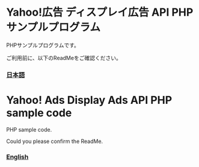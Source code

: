 # Yahoo!広告 ディスプレイ広告 API PHPサンプルプログラム

PHPサンプルプログラムです。

ご利用前に、以下のReadMeをご確認ください。

### [日本語](./README_JA.md)

# Yahoo! Ads Display Ads API PHP sample code

PHP sample code.

Could you please confirm the ReadMe.

### [English](./README_EN.md)
